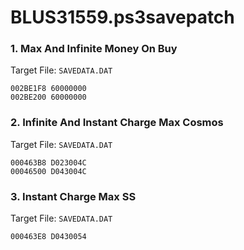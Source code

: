 # BLUS31559.ps3savepatch

### 1. Max And Infinite Money On Buy

Target File: `SAVEDATA.DAT`

```
002BE1F8 60000000
002BE200 60000000
```

### 2. Infinite And Instant Charge Max Cosmos

Target File: `SAVEDATA.DAT`

```
000463B8 D023004C
00046500 D043004C
```

### 3. Instant Charge Max SS

Target File: `SAVEDATA.DAT`

```
000463E8 D0430054
```


